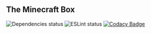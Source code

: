 ## The Minecraft Box
![Dependencies status](https://david-dm.org/lukechu10/Minecraft-Box-Launcher.svg)
![ESLint status](https://github.com/lukechu10/Minecraft-Box-Launcher/workflows/ESLint%20(Typescript)/badge.svg)
[![Codacy Badge](https://api.codacy.com/project/badge/Grade/0dd47431ce3746c6a95ff909f68e67f7)](https://www.codacy.com/manual/lukechu10/Minecraft-Box-Launcher?utm_source=github.com&amp;utm_medium=referral&amp;utm_content=lukechu10/Minecraft-Box-Launcher&amp;utm_campaign=Badge_Grade)
